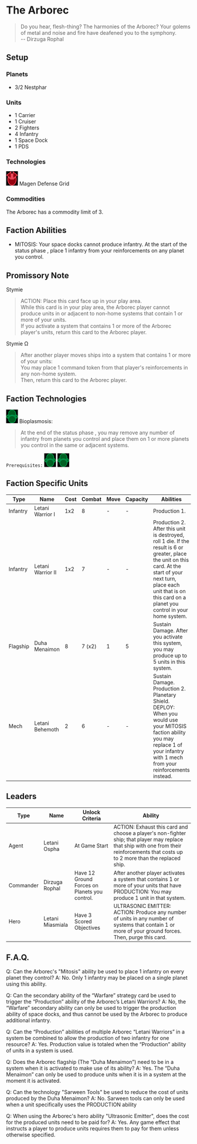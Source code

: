 # The Arborec
> Do you hear, flesh-thing? The harmonies of the Arborec? Your golems of metal and noise and fire have deafened you to the symphony.  
-- Dirzuga Rophal

## Setup

### Planets
* 3/2 Nestphar

### Units
* 1 Carrier
* 1 Cruiser
* 2 Fighters
* 4 Infantry
* 1 Space Dock
* 1 PDS

### Technologies
![Red Tech](../images/tech_red_small.bmp) Magen Defense Grid  

### Commodities
The Arborec has a commodity limit of 3.

## Faction Abilities
* MITOSIS: Your space docks cannot produce infantry.  At the start of the status phase , place 1 infantry from your reinforcements on any planet you control.

## Promissory Note
Stymie  
>ACTION: Place this card face up in your play area.  
>While this card is in your play area, the Arborec player cannot produce units in or adjacent to non-home systems that contain 1 or more of your units.  
>If you activate a system that contains 1 or more of the Arborec player's units, return this card to the Arborec player.  

Stymie Ω  
>After another player moves ships into a system that contains 1 or more of your units:  
>You may place 1 command token from that player's reinforcements in any non-home system.  
>Then, return this card to the Arborec player.

## Faction Technologies
![Green Tech](../images/tech_green_small.bmp)  Bioplasmosis:  
> At the end of the status phase , you may remove any number of infantry from planets you control and place them on 1 or more planets you control in the same or adjacent systems.

`Prerequisites:` ![Green Tech](../images/tech_green_small.bmp) ![Green Tech](../images/tech_green_small.bmp)

## Faction Specific Units
|Type|Name|Cost|Combat|Move|Capacity|Abilities|Prerequisites|
|-|-|-|-|-|-|-|-|
|Infantry|Letani Warrior I |1x2|8|-|-|Production 1.|None|
|Infantry|Letani Warrior II|1x2|7|-|-|Production 2. After this unit is destroyed, roll 1 die.  If the result is 6 or greater, place the unit on this card.  At the start of your next turn, place each unit that is on this card on a planet you control in your home system. |![Green Tech](../images/tech_green_small.bmp) ![Green Tech](../images/tech_green_small.bmp)|
|Flagship|Duha Menaimon|8|7 (x2)|1|5|Sustain Damage. After you activate this system, you may produce up to 5 units in this system. |None|
|Mech|Letani Behemoth|2|6|-|-|Sustain Damage. Production 2. Planetary Shield. DEPLOY: When you would use your MITOSIS faction ability you may replace 1 of your infantry with 1 mech from your reinforcements instead.|None|

## Leaders

|Type|Name|Unlock Criteria|Ability|
|-|-|-|-|
|Agent|Letani Ospha|At Game Start|ACTION: Exhaust this card and choose a player's non-fighter ship; that player may replace that ship with one from their reinforcements that costs up to 2 more than the replaced ship.|
|Commander|Dirzuga Rophal|Have 12 Ground Forces on Planets you control.|After another player activates a system that contains 1 or more of your units that have PRODUCTION: You may produce 1 unit in that system.|
|Hero|Letani Miasmiala|Have 3 Scored Objectives|ULTRASONIC EMITTER: ACTION: Produce any number of units in any number of systems that contain 1 or more of your ground forces. Then, purge this card. |

## F.A.Q.
Q: Can the Arborec's "Mitosis" ability be used to place 1 infantry on every planet they control?
A: No. Only 1 infantry may be placed on a single planet using this ability.

Q: Can the secondary ability of the “Warfare” strategy card be used to trigger the “Production” ability of the Arborec’s Letani Warriors?
A: No, the “Warfare” secondary ability can only be used to trigger the production ability of space docks, and thus cannot be used by the Arborec to produce additional infantry.

Q: Can the “Production” abilities of multiple Arborec “Letani Warriors” in a system be combined to allow the production of two infantry for one resource?
A: Yes. Production value is totaled when the “Production” ability of units in a system is used.

Q: Does the Arborec flagship (The “Duha Menaimon”) need to be in a system when it is activated to make use of its ability?
A: Yes. The “Duha Menaimon” can only be used to produce units when it is in a system at the moment it is activated.

Q: Can the technology "Sarween Tools" be used to reduce the cost of units produced by the Duha Menaimon?
A: No. Sarween tools can only be used when a unit specifically uses the PRODUCTION ability

Q: When using the Arborec's hero ability "Ultrasonic Emitter", does the cost for the produced units need to be paid for?
A: Yes. Any game effect that instructs a player to produce units requires them to pay for them unless otherwise specified. 
